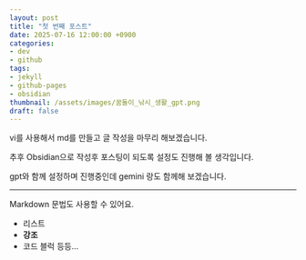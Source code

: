 ```yaml
---
layout: post
title: "첫 번째 포스트"
date: 2025-07-16 12:00:00 +0900
categories:
- dev
- github
tags:
- jekyll
- github-pages
- obsidian
thumbnail: /assets/images/꿈돌이_낚시_생활_gpt.png
draft: false
---
```


vi를 사용해서 md를 만들고 글 작성을 마무리 해보겠습니다. 

추후 
Obsidian으로 작성후 포스팅이 되도록 설정도 진행해 볼 생각입니다. 

gpt와 함께 설정하며 진행중인데
gemini 랑도 함께해 보겠습니다. 

----

Markdown 문법도 사용할 수 있어요.

- 리스트
- **강조**
- 코드 블럭 등등...
